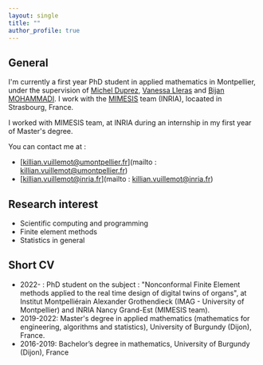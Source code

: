 ```yaml
---
layout: single
title: ""
author_profile: true
---
```


## General

I'm currently a first year PhD student in applied mathematics in Montpellier, under the supervision of [Michel Duprez](http://mduprez.perso.math.cnrs.fr/), [Vanessa Lleras](https://vanessalleras.wixsite.com/lleras) and [Bijan MOHAMMADI](https://www.iufrance.fr/les-membres-de-liuf/membre/156-bijan-mohammadi.html). 
I work with the [MIMESIS](https://mimesis.inria.fr/) team (INRIA), locaated in Strasbourg, France. 

I worked with MIMESIS team, at INRIA during an internship in my first year of Master's degree.

You can contact me at : 
* [killian.vuillemot@umontpellier.fr](mailto : killian.vuillemot@umontpellier.fr)
* [killian.vuillemot@inria.fr](mailto : killian.vuillemot@inria.fr)
## Research interest

* Scientific computing and programming
* Finite element methods
* Statistics in general


## Short CV 

* 2022- : PhD student on the subject : "Nonconformal Finite Element methods applied to the real time design of digital twins of organs", at Institut Montpelliérain Alexander Grothendieck (IMAG - University of Montpellier) and INRIA Nancy Grand-Est (MIMESIS team).
* 2019-2022: Master's degree in applied mathematics (mathematics for engineering, algorithms and statistics), University of Burgundy (Dijon), France.
* 2016-2019: Bachelor’s degree in mathematics, University of Burgundy (Dijon), France
